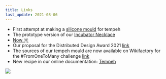 ```yaml
---
title: Links
last_update: 2021-08-06
---
```


- First attempt at making a [silicone mould](silicon-mouds-01.html) for tempeh
- The prototype version of our [Incubator Necklace](incubator-necklace.html)
- [Now ☼](now.html)
- Our proposal for the Distributed Design Award 2021 [link](https://distributeddesign.eu/awards/entries/domingo-club-incubator/)
- The sources of our tempeh mould are now available on Wikifactory for the #FromOneToMany challenge [link](https://wikifactory.com/@domingoclub/tempeh-molds)
- New recipe in our online documentation: [Tempeh](soy-tempeh.html)

![](grains.png)
